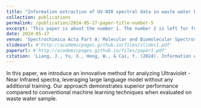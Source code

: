 ```yaml
---
title: "Information extraction of UV-NIR spectral data in waste water based on Large Language Model"
collection: publications
permalink: /publication/2024-05-17-paper-title-number-5
excerpt: 'This paper is about the number 1. The number 2 is left for future work.'
date: 2024-05-17
venue: 'Spectrochimica Acta Part A: Molecular and Biomolecular Spectroscopy'
slidesurl: #'http://academicpages.github.io/files/slides1.pdf'
paperurl: #'http://academicpages.github.io/files/paper1.pdf'
citation: 'Liang, J., Yu, X., Hong, W., & Cai, Y. (2024). Information extraction of UV-NIR spectral data in waste water based on Large Language Model. Spectrochimica Acta Part A: Molecular and Biomolecular Spectroscopy, 124475.'
---
```


In this paper, we introduce an innovative method for analyzing Ultraviolet - Near Infrared spectra, leveraging large language model without any additional training. Our approach demonstrates superior performance compared to conventional machine learning techniques when evaluated on waste water sample.
